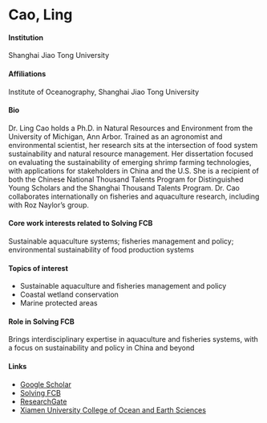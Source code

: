 # Cao, Ling

#### Institution

Shanghai Jiao Tong University

#### Affiliations

Institute of Oceanography, Shanghai Jiao Tong University

#### Bio

Dr. Ling Cao holds a Ph.D. in Natural Resources and Environment from the University of Michigan, Ann Arbor. Trained as an agronomist and environmental scientist, her research sits at the intersection of food system sustainability and natural resource management. Her dissertation focused on evaluating the sustainability of emerging shrimp farming technologies, with applications for stakeholders in China and the U.S. She is a recipient of both the Chinese National Thousand Talents Program for Distinguished Young Scholars and the Shanghai Thousand Talents Program. Dr. Cao collaborates internationally on fisheries and aquaculture research, including with Roz Naylor’s group.

#### Core work interests related to Solving FCB

Sustainable aquaculture systems; fisheries management and policy; environmental sustainability of food production systems

#### Topics of interest

* Sustainable aquaculture and fisheries management and policy
* Coastal wetland conservation
* Marine protected areas

#### Role in Solving FCB

Brings interdisciplinary expertise in aquaculture and fisheries systems, with a focus on sustainability and policy in China and beyond

#### Links

* [Google Scholar](https://scholar.google.com/citations?user=7oXJqyoAAAAJ)
* [Solving FCB](https://solvingfcb.org/people/ling-cao/)
* [ResearchGate](https://www.researchgate.net/profile/Ling-Cao-6)
* [Xiamen University College of Ocean and Earth Sciences](https://coe.xmu.edu.cn/English/People/Faculty/201901/t20190115_365313.htm)
